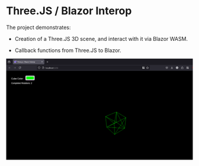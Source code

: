 # Three.JS / Blazor Interop

The project demonstrates:

* Creation of a Three.JS 3D scene, and interact with it via Blazor WASM.

* Callback functions from Three.JS to Blazor.

![ThreeJS / Blazor Interop Demo](image.png)